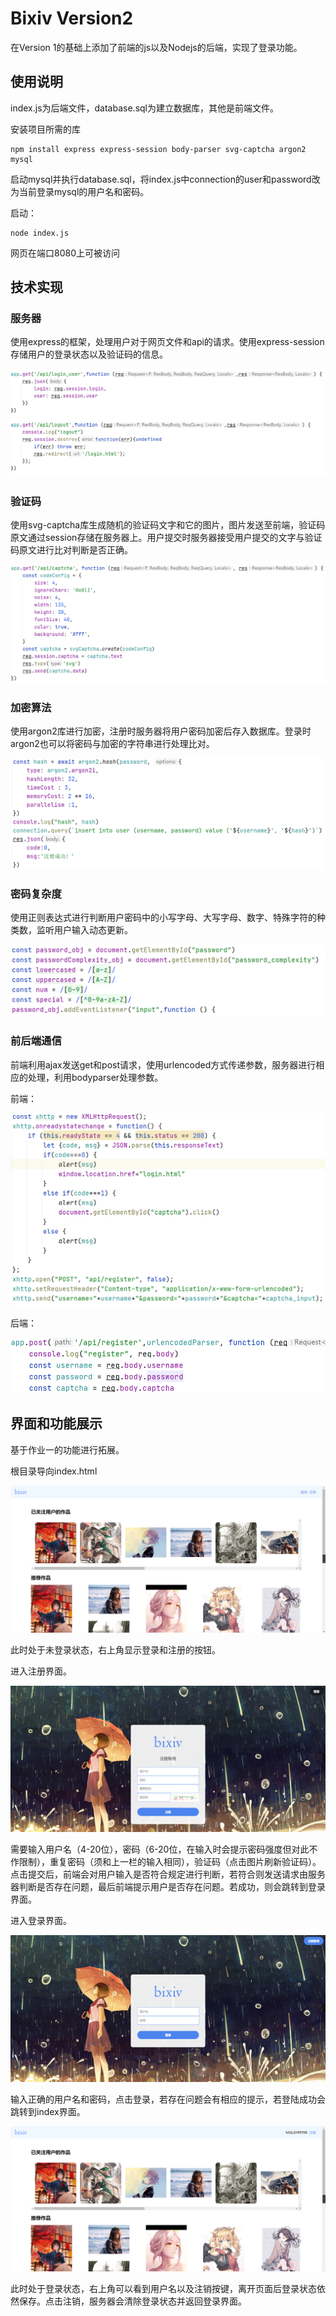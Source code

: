 # Bixiv Version2

在Version 1的基础上添加了前端的js以及Nodejs的后端，实现了登录功能。

## 使用说明

index.js为后端文件，database.sql为建立数据库，其他是前端文件。

安装项目所需的库

```
npm install express express-session body-parser svg-captcha argon2 mysql
```

启动mysql并执行database.sql，将index.js中connection的user和password改为当前登录mysql的用户名和密码。

启动：

```
node index.js
```

网页在端口8080上可被访问

## 技术实现

### 服务器

使用express的框架，处理用户对于网页文件和api的请求。使用express-session存储用户的登录状态以及验证码的信息。

![image-20211214211242941](README.assets/image-20211214211242941.png)

### 验证码

使用svg-captcha库生成随机的验证码文字和它的图片，图片发送至前端，验证码原文通过session存储在服务器上。用户提交时服务器接受用户提交的文字与验证码原文进行比对判断是否正确。

![image-20211214204145207](README.assets/image-20211214204145207.png)

### 加密算法

使用argon2库进行加密，注册时服务器将用户密码加密后存入数据库。登录时argon2也可以将密码与加密的字符串进行处理比对。

![image-20211214204230955](README.assets/image-20211214204230955.png)

### 密码复杂度

使用正则表达式进行判断用户密码中的小写字母、大写字母、数字、特殊字符的种类数，监听用户输入动态更新。

![image-20211214211512939](README.assets/image-20211214211512939.png)

### 前后端通信

前端利用ajax发送get和post请求，使用urlencoded方式传递参数，服务器进行相应的处理，利用bodyparser处理参数。

前端：

![image-20211214211623981](README.assets/image-20211214211623981.png)

后端：

![image-20211214211658359](README.assets/image-20211214211658359.png)

## 界面和功能展示

基于作业一的功能进行拓展。

根目录导向index.html

![image-20211214211820197](README.assets/image-20211214211820197.png)

此时处于未登录状态，右上角显示登录和注册的按钮。

进入注册界面。

![image-20211214212039534](README.assets/image-20211214212039534.png)

需要输入用户名（4-20位），密码（6-20位，在输入时会提示密码强度但对此不作限制），重复密码（须和上一栏的输入相同），验证码（点击图片刷新验证码）。点击提交后，前端会对用户输入是否符合规定进行判断，若符合则发送请求由服务器判断是否存在问题，最后前端提示用户是否存在问题。若成功，则会跳转到登录界面。

进入登录界面。

![image-20211214212000292](README.assets/image-20211214212000292.png)

输入正确的用户名和密码，点击登录，若存在问题会有相应的提示，若登陆成功会跳转到index界面。

![image-20211214212709183](README.assets/image-20211214212709183.png)

此时处于登录状态，右上角可以看到用户名以及注销按键，离开页面后登录状态依然保存。点击注销，服务器会清除登录状态并返回登录界面。